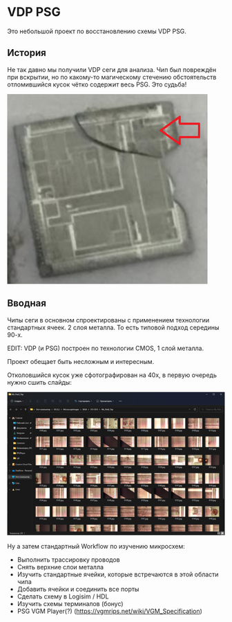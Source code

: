 # VDP PSG

Это небольшой проект по восстановлению схемы VDP PSG.

## История

Не так давно мы получили VDP сеги для анализа. Чип был повреждён при вскрытии, но по какому-то магическому стечению обстоятельств отломившийся кусок чётко содержит весь PSG. Это судьба!

![vdp-damaged-chip](/imgstore/vdp-damaged-chip.png)

## Вводная

Чипы сеги в основном спроектированы с применением технологии стандартных ячеек. 2 слоя металла. То есть типовой подход середины 90-х.

EDIT: VDP (и PSG) построен по технологии CMOS, 1 слой металла.

Проект обещает быть несложным и интересным.

Отколовшийся кусок уже сфотографирован на 40x, в первую очередь нужно сшить слайды:

![vdp-slides](/imgstore/vdp-slides.png)

Ну а затем стандартный Workflow по изучению микросхем:
- Выполнить трассировку проводов
- Снять верхние слои металла
- Изучить стандартные ячейки, которые встречаются в этой области чипа
- Добавить ячейки и соединить все порты
- Сделать схему в Logisim / HDL
- Изучить схемы терминалов (бонус)
- PSG VGM Player(?) (https://vgmrips.net/wiki/VGM_Specification)
